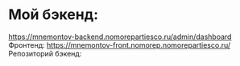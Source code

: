 # Мой бэкенд:
https://mnemontov-backend.nomorepartiesco.ru/admin/dashboard
Фронтенд:
https://mnemontov-front.nomorep.nomorepartiesco.ru/
Репозиторий бэкенд:
